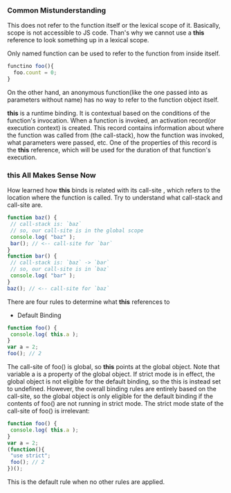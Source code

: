 ### Common Mistunderstanding

This does not refer to the function itself or the lexical scope of it. Basically, scope is not accessible to JS code. Than's why we cannot use a **this** reference to look something up in a lexical scope.

Only named function can be used to refer to the function from inside itself.
```javascript
functino foo(){
  foo.count = 0;
}
```
On the other hand, an anonymous function(like the one passed into as parameters without name) has no way to refer to the function object itself.

**this** is a runtime binding. It is contextual based on the conditions of the function's invocation. When a function is invoked, an activation record(or execution context) is created.
This record contains information about where the function was called from (the call-stack), how the function was invoked, what parameters were passed, etc.
One of the properties of this record is the **this** reference, which will be used for the duration of that function's execution.

### this All Makes Sense Now

How learned how **this** binds is related with its call-site , which refers to the location where the function is called.
Try to understand what call-stack and call-site are.
```javascript
function baz() {
 // call-stack is: `baz`
 // so, our call-site is in the global scope
 console.log( "baz" );
 bar(); // <-- call-site for `bar`
}
function bar() {
 // call-stack is: `baz` -> `bar`
 // so, our call-site is in `baz`
 console.log( "bar" );
}
baz(); // <-- call-site for `baz`
```
There are four rules to determine what **this** references to
* Default Binding
```javascript
function foo() {
 console.log( this.a );
}
var a = 2;
foo(); // 2
```
The call-site of foo() is global, so **this** points at the global object. Note that variable a is a property of the global object.
If strict mode is in effect, the global object is not eligible for the default binding, so the this is instead set to undefined. However, the overall binding rules
are entirely based on the call-site, so the global object is only eligible
for the default binding if the contents of foo() are not running in strict mode. The strict mode state of the call-site of foo() is
irrelevant:
```javascript
function foo() {
 console.log( this.a );
}
var a = 2;
(function(){
 "use strict";
 foo(); // 2
})();
```

This is the default rule when no other rules are applied.
